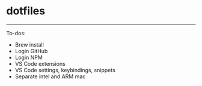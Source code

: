 # dotfiles

---

To-dos:

-   Brew install
-   Login GitHub
-   Login NPM
-   VS Code extensions
-   VS Code settings, keybindings, snippets
-   Separate intel and ARM mac
